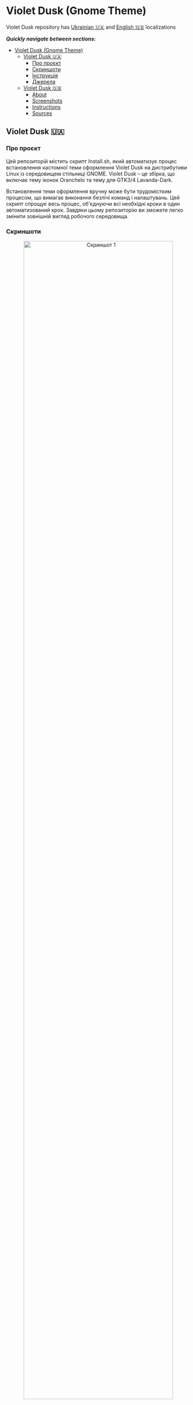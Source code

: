 # Violet Dusk (Gnome Theme)

Violet Dusk repository has [Ukrainian :ukraine:](#мова-програмування-based-ukraine) and [English :uk:](#programming-language-based-uk) localizations

**_Quickly navigate between sections:_**

- [Violet Dusk (Gnome Theme)](#violet-dusk-gnome-theme)
  - [Violet Dusk :ukraine:](#violet-dusk-ukraine)
    - [Про проєкт](#про-проєкт)
    - [Скриншоти](#скриншоти)
    - [Інструкція](#інструкція)
    - [Джерела](#джерела)
  - [Violet Dusk :uk:](#violet-dusk-uk)
    - [About](#about)
    - [Screenshots](#screenshots)
    - [Instructions](#instructions)
    - [Sources](#sources)

## Violet Dusk :ukraine:

### Про проєкт

Цей репозиторій містить скрипт Install.sh, який автоматизує процес встановлення кастомної теми оформлення Violet Dusk на дистрибутиви Linux із середовищем стільниці GNOME. Violet Dusk – це збірка, що включає тему іконок Oranchelo та тему для GTK3/4 Lavanda-Dark.

Встановлення теми оформлення вручну може бути трудомістким процесом, що вимагає виконання безлічі команд і налаштувань. Цей скрипт спрощує весь процес, об'єднуючи всі необхідні кроки в один автоматизований крок. Завдяки цьому репозиторію ви зможете легко змінити зовнішній вигляд робочого середовища.

### Скриншоти

<p align='center'>
  <img src='./screenshots/screenshot_1.png' alt='Скриншот 1' style="width:90%">
  <em>Скриншот 1</em>
</p>

<p align='center'>
  <img src='./screenshots/screenshot_2.png' alt='Скриншот 2' style="width:90%">
  <em>Скриншот 2</em>
</p>

<p align='center'>
  <img src='./screenshots/screenshot_3.png' alt='Скриншот 3' style="width:90%">
  <em>Скриншот 3</em>
</p>

### Інструкція

Для встановлення теми Violet Dusk за допомогою скрипту Install.sh виконайте наступні кроки:

1. Клонуйте репозиторій на свій комп'ютер:

```bash
git clone https://github.com/NikitaBerezhnyj/Flat_Lavanda
```

1. Перейдіть у директорію проєкту:

```bash
cd Flat_Lavanda
```

1. Запустіть скрипт встановлення:

```bash
sh ./Install.sh
```

Скрипт автоматично завантажить і встановить необхідні компоненти теми, включаючи GTK3/4 тему Lavanda-gtk-theme і набір іконок Oranchelo. Під час встановлення ви побачите повідомлення, які інформуватимуть вас про поточний стан процесу.

### Джерела

**_GTK3/4 Theme (Dark-Lavanda):_**

- GitHub: [https://github.com/vinceliuice/Lavanda-gtk-theme](https://github.com/vinceliuice/Lavanda-gtk-theme)
- GnomeLook: [https://www.gnome-look.org/p/1944780](https://www.gnome-look.org/p/1944780)

**_Icons Theme (Oranchelo):_**

- GitHub: [https://github.com/OrancheloTeam/oranchelo-icon-theme](https://github.com/OrancheloTeam/oranchelo-icon-theme)
- GnomeLook: [https://www.gnome-look.org/p/1015801/](https://www.gnome-look.org/p/1015801/)

---

## Violet Dusk :uk:

### About

This repository contains the Install.sh script that automates the process of installing the Violet Dusk custom design theme on Linux distributions with the GNOME desktop environment. Violet Dusk is a collection that includes the Oranchelo icon theme and the Lavanda-Dark theme for GTK3/4.

Installing a theme manually can be a time-consuming process that requires a lot of commands and settings. This script simplifies the whole process by combining all the necessary steps into one automated step. Thanks to this repository, you can easily change the appearance of your workspace.

### Screenshots

<p align='center'>
  <img src='./screenshots/screenshot_1.png' alt='Screenshot 1' style="width:90%">
  <em>Скриншот 1</em>
</p>

<p align='center'>
  <img src='./screenshots/screenshot_2.png' alt='Screenshot 2' style="width:90%">
  <em>Скриншот 2</em>
</p>

<p align='center'>
  <img src='./screenshots/screenshot_3.png' alt='Screenshot 3' style="width:90%">
  <em>Скриншот 3</em>
</p>

### Instructions

To install the Violet Dusk theme using the Install.sh script, follow these steps:

1. Clone the repository to your computer:

```bash
git clone https://github.com/NikitaBerezhnyj/Flat_Lavanda
```

1. Change to the project directory:

```bash
cd Flat_Lavanda
```

1. Run the installation script:

```bash
sh ./Install.sh
```

The script will automatically download and install the necessary components of the theme, including the GTK3/4 theme Lavanda-gtk-theme and the Oranchelo icon set. During the installation, you will see messages informing you of the current status of the process.

### Sources

**_GTK3/4 Theme (Dark-Lavanda):_**

- GitHub: [https://github.com/vinceliuice/Lavanda-gtk-theme](https://github.com/vinceliuice/Lavanda-gtk-theme)
- GnomeLook: [https://www.gnome-look.org/p/1944780](https://www.gnome-look.org/p/1944780)

**_Icons Theme (Oranchelo):_**

- GitHub: [(https://github.com/OrancheloTeam/oranchelo-icon-theme)](https://github.com/OrancheloTeam/oranchelo-icon-theme)
- GnomeLook: [https://www.gnome-look.org/p/1015801/](https://www.gnome-look.org/p/1015801/)
